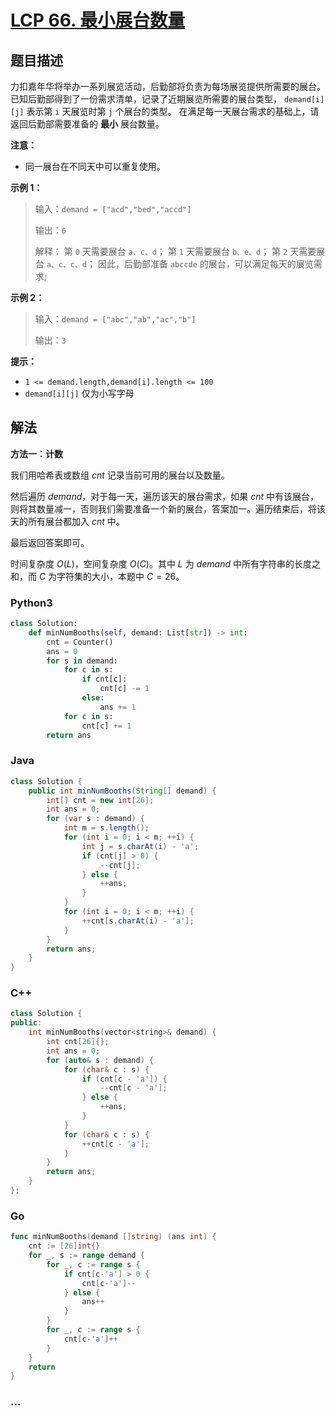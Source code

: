 # [LCP 66. 最小展台数量](https://leetcode.cn/problems/600YaG)

## 题目描述

<!-- 这里写题目描述 -->

力扣嘉年华将举办一系列展览活动，后勤部将负责为每场展览提供所需要的展台。
已知后勤部得到了一份需求清单，记录了近期展览所需要的展台类型， `demand[i][j]` 表示第 `i` 天展览时第 `j` 个展台的类型。
在满足每一天展台需求的基础上，请返回后勤部需要准备的 **最小** 展台数量。

**注意：**

-   同一展台在不同天中可以重复使用。

**示例 1：**

> 输入：`demand = ["acd","bed","accd"]`
>
> 输出：`6`
>
> 解释：
> 第 `0` 天需要展台 `a、c、d`；
> 第 `1` 天需要展台 `b、e、d`；
> 第 `2` 天需要展台 `a、c、c、d`；
> 因此，后勤部准备 `abccde` 的展台，可以满足每天的展览需求;

**示例 2：**

> 输入：`demand = ["abc","ab","ac","b"]`
>
> 输出：`3`

**提示：**

-   `1 <= demand.length,demand[i].length <= 100`
-   `demand[i][j]` 仅为小写字母

## 解法

<!-- 这里可写通用的实现逻辑 -->

**方法一：计数**

我们用哈希表或数组 $cnt$ 记录当前可用的展台以及数量。

然后遍历 $demand$，对于每一天，遍历该天的展台需求，如果 $cnt$ 中有该展台，则将其数量减一，否则我们需要准备一个新的展台，答案加一。遍历结束后，将该天的所有展台都加入 $cnt$ 中。

最后返回答案即可。

时间复杂度 $O(L)$，空间复杂度 $O(C)$。其中 $L$ 为 $demand$ 中所有字符串的长度之和，而 $C$ 为字符集的大小，本题中 $C = 26$。

<!-- tabs:start -->

### **Python3**

<!-- 这里可写当前语言的特殊实现逻辑 -->

```python
class Solution:
    def minNumBooths(self, demand: List[str]) -> int:
        cnt = Counter()
        ans = 0
        for s in demand:
            for c in s:
                if cnt[c]:
                    cnt[c] -= 1
                else:
                    ans += 1
            for c in s:
                cnt[c] += 1
        return ans
```

### **Java**

<!-- 这里可写当前语言的特殊实现逻辑 -->

```java
class Solution {
    public int minNumBooths(String[] demand) {
        int[] cnt = new int[26];
        int ans = 0;
        for (var s : demand) {
            int m = s.length();
            for (int i = 0; i < m; ++i) {
                int j = s.charAt(i) - 'a';
                if (cnt[j] > 0) {
                    --cnt[j];
                } else {
                    ++ans;
                }
            }
            for (int i = 0; i < m; ++i) {
                ++cnt[s.charAt(i) - 'a'];
            }
        }
        return ans;
    }
}
```

### **C++**

```cpp
class Solution {
public:
    int minNumBooths(vector<string>& demand) {
        int cnt[26]{};
        int ans = 0;
        for (auto& s : demand) {
            for (char& c : s) {
                if (cnt[c - 'a']) {
                    --cnt[c - 'a'];
                } else {
                    ++ans;
                }
            }
            for (char& c : s) {
                ++cnt[c - 'a'];
            }
        }
        return ans;
    }
};
```

### **Go**

```go
func minNumBooths(demand []string) (ans int) {
	cnt := [26]int{}
	for _, s := range demand {
		for _, c := range s {
			if cnt[c-'a'] > 0 {
				cnt[c-'a']--
			} else {
				ans++
			}
		}
		for _, c := range s {
			cnt[c-'a']++
		}
	}
	return
}
```

### **...**

```

```

<!-- tabs:end -->
